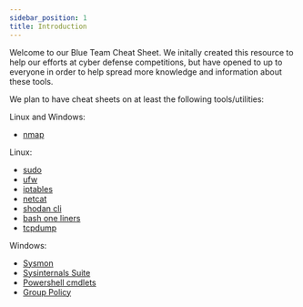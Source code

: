 ```yaml
---
sidebar_position: 1
title: Introduction
---
```


Welcome to our Blue Team Cheat Sheet. We initally created this resource to help our efforts at cyber defense competitions, but have opened to up to everyone in order to help spread more knowledge and information about these tools.  

We plan to have cheat sheets on at least the following tools/utilities:  

Linux and Windows:
 - [nmap](docs/cheatsheet/nmap/)

Linux:
 - [sudo](docs/cheatsheet/sudo)
 - [ufw](docs/cheatsheet/ufw)
 - [iptables](docs/cheatsheet/iptables)
 - [netcat](docs/cheatsheet/netcat)
 - [shodan cli](docs/cheatsheet/shodan)
 - [bash one liners](docs/cheatsheet/bash)
 - [tcpdump](docs/cheatsheet/tcpdump)

Windows:
 - [Sysmon](docs/cheatsheet/sysmon)
 - [Sysinternals Suite](docs/cheatsheet/sysinternal)
 - [Powershell cmdlets](docs/cheatsheet/powershellcmdlets)
 - [Group Policy](docs/cheatsheet/grouppolicy)
